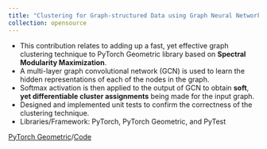 ```yaml
---
title: "Clustering for Graph-structured Data using Graph Neural Networks"
collection: opensource
---
```


<!--<img align="right" src="../files/pool.PNG" width=200px height=120px>-->

- This contribution relates to adding up a fast, yet effective graph clustering technique to PyTorch Geometric library
based on **Spectral Modularity Maximization**.
- A multi-layer graph convolutional network (GCN) is used to learn the hidden representations of each of the nodes
in the graph.
- Softmax activation is then applied to the output of GCN to obtain **soft**, **yet differentiable cluster assignments**
being made for the input graph.
- Designed and implemented unit tests to confirm the correctness of the clustering technique.
- Libraries/Framework: PyTorch, PyTorch Geometric, and PyTest

[PyTorch Geometric](https://pytorch-geometric.readthedocs.io/en/latest/generated/torch_geometric.nn.dense.DMoNPooling.html#torch_geometric.nn.dense.DMoNPooling)/[Code](https://github.com/fork123aniket/Graph-Clustering-using-Graph-Neural-Networks-from-scratch)

